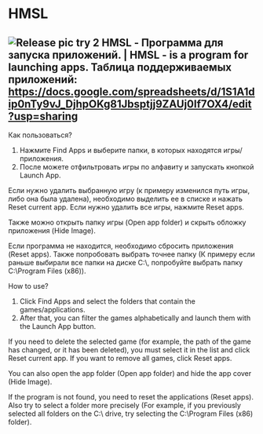 # HMSL

![Release pic try 2](https://user-images.githubusercontent.com/88943677/175745425-e91d4335-e237-4a94-9a36-7990a5b0635a.png)
HMSL - Программа для запуска приложений. | HMSL - is a program for launching apps.
Таблица поддерживаемых приложений: https://docs.google.com/spreadsheets/d/1S1A1dip0nTy9vJ_DjhpOKg81Jbsptjj9ZAUj0If7OX4/edit?usp=sharing
---
Как пользоваться? 
1. Нажмите Find Apps и выберите папки, в которых находятся игры/приложения.
2. После можете отфильтровать игры по алфавиту и запускать кнопкой Launch App.

<p>Если нужно удалить выбранную игру (к примеру изменился путь игры, либо она была удалена), необходимо выделить ее в списке и нажать Reset current app. 
Если нужно удалить все игры, нажмите Reset apps.
<p>Также можно открыть папку игры (Open app folder) и скрыть обложку приложения (Hide Image).</p>
Если программа не находится, необходимо сбросить приложения (Reset apps). Также попробовать выбрать точнее папку (К примеру если раньше выбирали все папки на диске C:\, попробуйте выбрать папку C:\Program Files (x86)).<p>

How to use?
1. Click Find Apps and select the folders that contain the games/applications.
2. After that, you can filter the games alphabetically and launch them with the Launch App button.

<p>If you need to delete the selected game (for example, the path of the game has changed, or it has been deleted), you must select it in the list and click Reset current 
app. If you want to remove all games, click Reset apps.
<p>You can also open the app folder (Open app folder) and hide the app cover (Hide Image).</p>
If the program is not found, you need to reset the applications (Reset apps). Also try to select a folder more precisely (For example, if you previously selected all folders on the C:\ drive, try selecting the C:\Program Files (x86) folder).</p>